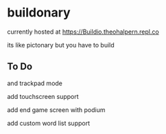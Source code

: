 # buildonary

currently hosted at https://Buildio.theohalpern.repl.co

its like pictonary but you have to build

## To Do

and trackpad mode

add touchscreen support

add end game screen with podium

add custom word list support

